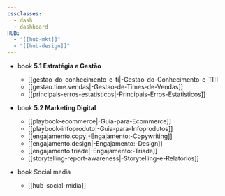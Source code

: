 ```yaml
---
cssclasses:
  - dash
  - dashboard
HUB:
  - "[[hub-mkt]]"
  - "[[hub-design]]"
---
```



- book  **5.1 Estratégia e Gestão**
    - [[gestao-do-conhecimento-e-ti|-Gestao-do-Conhecimento-e-TI]]
    - [[gestao.time.vendas|-Gestao-de-Times-de-Vendas]]
    - [[principais-erros-estatisticos|-Principais-Erros-Estatisticos]]
- book  **5.2 Marketing Digital**
    
    - [[playbook-ecommerce|-Guia-para-Ecommerce]]
    - [[playbook-infoproduto|-Guia-para-Infoprodutos]]
    - [[engajamento.copy|-Engajamento:-Copywriting]]
    - [[engajamento.design|-Engajamento:-Design]]
    - [[engajamento.triade|-Engajamento:-Triade]]
    - [[storytelling-report-awareness|-Storytelling-e-Relatorios]]
- book Social media
	- [[hub-social-midia]]